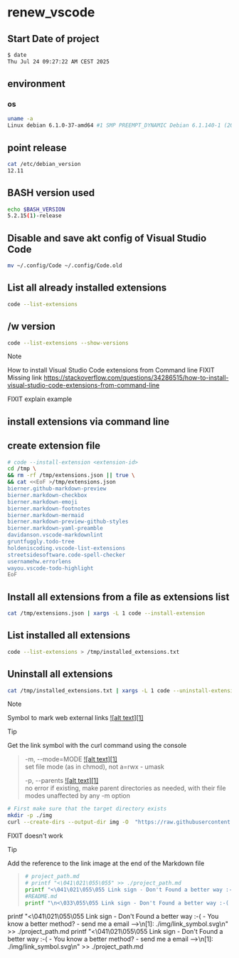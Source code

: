 # renew_vscode
<!-- To comply with the format -->
## Start Date of project

```bash <!-- markdownlint-disable-line code-block-style -->
$ date
Thu Jul 24 09:27:22 AM CEST 2025
```

## environment

### os
<!-- To comply with the format -->
```bash
uname -a
Linux debian 6.1.0-37-amd64 #1 SMP PREEMPT_DYNAMIC Debian 6.1.140-1 (2025-05-22) x86_64 GNU/Linux
```

## point release
<!-- To comply with the format -->
```bash
cat /etc/debian_version
12.11
```

## BASH version used
<!-- To comply with the format -->
```bash
echo $BASH_VERSION
5.2.15(1)-release
```

## Disable and save akt config of Visual Studio Code

```bash
mv ~/.config/Code ~/.config/Code.old
```

## List all already installed extensions

```bash
code --list-extensions
```
<!-- keep the format -->
## /w version
<!-- -->
```bash
code --list-extensions --show-versions
```
<!-- keep the format -->
>[!NOTE]
>How to install Visual Studio Code extensions from Command line
FIXIT Missing link
https://stackoverflow.com/questions/34286515/how-to-install-visual-studio-code-extensions-from-command-line

FIXIT explain example

## install extensions via command line
<!-- keep the format -->
## create extension file
<!-- keep the format -->
```bash
# code --install-extension <extension-id>
cd /tmp \
&& rm -rf /tmp/extensions.json || true \
&& cat <<EoF >/tmp/extensions.json
bierner.github-markdown-preview
bierner.markdown-checkbox
bierner.markdown-emoji
bierner.markdown-footnotes
bierner.markdown-mermaid
bierner.markdown-preview-github-styles
bierner.markdown-yaml-preamble
davidanson.vscode-markdownlint
gruntfuggly.todo-tree
holdeniscoding.vscode-list-extensions
streetsidesoftware.code-spell-checker
usernamehw.errorlens
wayou.vscode-todo-highlight
EoF
```
<!-- keep the format -->
## Install all extensions from a file as extensions list
<!-- keep the format -->
```bash
cat /tmp/extensions.json | xargs -L 1 code --install-extension
```
<!-- keep the format -->
## List installed all extensions
<!-- keep the format -->
```bash
code --list-extensions > /tmp/installed_extensions.txt
```
<!-- keep the format -->
## Uninstall all extensions
<!-- keep the format -->
```bash
cat /tmp/installed_extensions.txt | xargs -L 1 code --uninstall-extension
```
<!-- keep the format -->
<!-- -->
>[!NOTE]
>Symbol to mark web external links [![alt text][1]](./README.md)
<!-- -->
>[!TIP]
>Get the link symbol with the curl command using the console
>
>>-m, --mode=MODE [![alt text][1]](https://www.man7.org/linux/man-pages/man1/mkdir.1.html) \
    set file mode (as in chmod), not a=rwx - umask
>><!-- -->
>>-p, --parents [![alt text][1]](https://www.man7.org/linux/man-pages/man1/mkdir.1.html) \
    no error if existing, make parent directories as needed,
    with their file modes unaffected by any -m option
><!-- -->
>```bash
># First make sure that the target directory exists
>mkdir -p ./img
>curl --create-dirs --output-dir img -O  "https://raw.githubusercontent.com/MathiasStadler/link_symbol_svg/360d1327d05280d53de5fa816c522f89a35891ca/img/link_symbol.svg"
>```
<!-- To comply with the format -->
FIXIT doesn't work
>[!TIP]
>Add the reference to the link image at the end of the Markdown file
<!-- -->
>```bash
># project_path.md
># printf "<\041\021\055\055" >> ./project_path.md
>printf "<\041\021\055\055 Link sign - Don't Found a better way :-( - You know a better method? - send me a email -->\n[1]: ./img/link_symbol.svg\n"  >> ./project_path.md
>#README.md
> printf "\n<\033\055\055 Link sign - Don't Found a better way :-( - You know a better method? - send me a email -->\n[1]: ./img/link_symbol.svg\n"  >> ./README.md
<!-- keep the format -->
printf "<\041\021\055\055 Link sign - Don't Found a better way :-( - You know a better method? - send me a email -->\n[1]: ./img/link_symbol.svg\n"  >> ./project_path.md
printf "<\041\021\055\055 Link sign - Don't Found a better way :-( - You know a better method? - send me a email -->\n[1]: ./img/link_symbol.svg\n"  >> ./project_path.md
